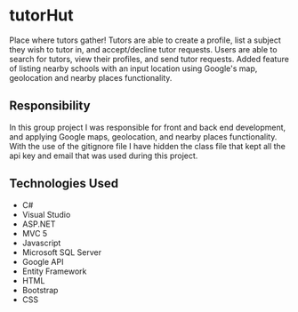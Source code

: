 # tutorHut
Place where tutors gather! Tutors are able to create a profile, list a subject they wish to tutor in, and accept/decline tutor requests. Users are able to search for tutors, view their profiles, and send tutor requests. Added feature of listing nearby schools with an input location using Google's map, geolocation and nearby places functionality.

## Responsibility
In this group project I was responsible for front and back end development, and applying Google maps, geolocation, and nearby places functionality. With the use of the gitignore file I have hidden the class file that kept all the api key and email that was used during this project.

## Technologies Used
  * C#
  * Visual Studio
  * ASP.NET
  * MVC 5
  * Javascript
  * Microsoft SQL Server
  * Google API
  * Entity Framework
  * HTML
  * Bootstrap
  * CSS
